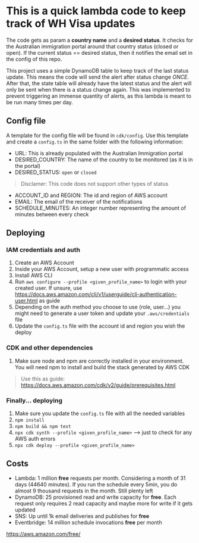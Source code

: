 # This is a quick lambda code to keep track of WH Visa updates

The code gets as param a **country name** and a **desired status**. It checks for the Australian immigration portal around that country status (closed or open). If the current status == desired status, then it notifies the email set in the config of this repo.

This project uses a simple DynamoDB table to keep track of the last status update. This means the code will send the alert after status change *ONCE*. After that, the state table will already have the latest status and the alert will only be sent when there is a status change again.
This was implemented to prevent triggering an immense quantity of alerts, as this lambda is meant to be run many times per day.

## Config file

A template for the config file will be found in `cdk/config`. Use this template and create a `config.ts` in the same folder with the following information:

* URL: This is already populated with the Australian Immigration portal
* DESIRED_COUNTRY: The name of the country to be monitored (as it is in the portal)
* DESIRED_STATUS: `open` or `closed`
> Disclamer: This code does not support other types of status
* ACCOUNT_ID and REGION: The id  and region of AWS account
* EMAIL: The email of the receiver of the notifications
* SCHEDULE_MINUTES: An integer number representing the amount of minutes between every check

## Deploying


### IAM credentials and auth
1. Create an AWS Account
2. Inside your AWS Account, setup a new user with programmatic access
3. Install AWS CLI
4. Run `aws configure --profile <given_profile_name>` to login with your created user. If unsure, use https://docs.aws.amazon.com/cli/v1/userguide/cli-authentication-user.html as guide
5. Depending on the auth method you choose to use (role, user...) you might need to generate a user token and update your `.aws/credentials` file
6. Update the `config.ts` file with the account id and region you wish the deploy

### CDK and other dependencies

1. Make sure node and npm are correctly installed in your environment. You will need npm to install and build the stack generated by AWS CDK 

> Use this as guide: https://docs.aws.amazon.com/cdk/v2/guide/prerequisites.html

### Finally... deploying
1. Make sure you update the `config.ts` file with all the needed variables
2. `npm install`
3. `npm build && npm test`
4. `npx cdk synth --profile <given_profile_name>` --> just to check for any AWS auth errors
5. `npx cdk deploy --profile <given_profile_name>`

## Costs

- Lambda: 1 million **free** requests per month. Considering a month of 31 days (44640 minutes). If you run the schedule every 5min, you do almost 9 thousand requests in the month. Still plenty left
- DynamoDB: 25 provisioned read and write capacity for **free**. Each request only requires 2 read capacity and maybe more for write if it gets updated
- SNS: Up until 1k email deliveries and publishes for **free**
- Eventbridge: 14 million schedule invocations **free** per month

https://aws.amazon.com/free/